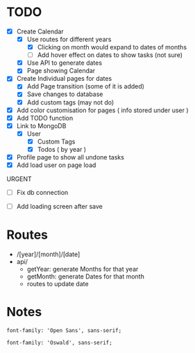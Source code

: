 # TODO

- [x] Create Calendar
  - [x] Use routes for different years
    - [x] Clicking on month would expand to dates of months
    - [ ] Add hover effect on dates to show tasks (not sure)
  - [x] Use API to generate dates
  - [x] Page showing Calendar
- [x] Create Individual pages for dates
  - [x] Add Page transition (some of it is added)
  - [x] Save changes to database
  - [x] Add custom tags (may not do)
- [x] Add color customisation for pages ( info stored under user )
- [x] Add TODO function
- [x] Link to MongoDB
  - [x] User
    - [x] Custom Tags
    - [x] Todos ( by year )
- [x] Profile page to show all undone tasks
- [x] Add load user on page load

URGENT
- [ ] Fix db connection
- [ ] Add loading screen after save 


# Routes

- /[year]/[month]/[date]
- api/
  - getYear: generate Months for that year
  - getMonth: generate Dates for that month
  - routes to update date

# Notes

    font-family: 'Open Sans', sans-serif;

    font-family: 'Oswald', sans-serif;
